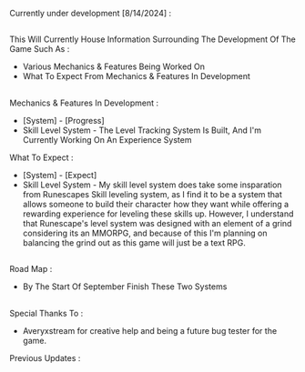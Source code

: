 Currently under development [8/14/2024] :
##
This Will Currently House Information Surrounding The Development Of The Game Such As :
  - Various Mechanics & Features Being Worked On
  - What To Expect From Mechanics & Features In Development

##

Mechanics & Features In Development :
- [System] - [Progress]
- Skill Level System - The Level Tracking System Is Built, And I'm Currently Working On An Experience System 

  
What To Expect :
- [System] - [Expect]
- Skill Level System - My skill level system does take some insparation from Runescapes Skill leveling system, as I find it to be a system that allows someone to build their character how they want while offering a rewarding experience for leveling these skills up. However, I understand that Runescape's level system was designed with an element of a grind considering its an MMORPG, and because of this I'm planning on balancing the grind out as this game will just be a text RPG.

##

Road Map :
- By The Start Of September Finish These Two Systems

##

Special Thanks To :
- Averyxstream for creative help and being a future bug tester for the game.


Previous Updates :
